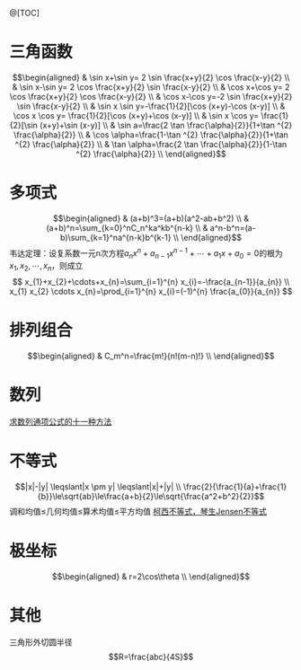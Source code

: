 ﻿@[TOC]
# 三角函数
$$\begin{aligned}
& \sin x+\sin y= 2 \sin \frac{x+y}{2} \cos \frac{x-y}{2} \\
& \sin x-\sin y= 2 \cos \frac{x+y}{2} \sin \frac{x-y}{2} \\
& \cos x+\cos y= 2 \cos \frac{x+y}{2} \cos \frac{x-y}{2} \\
& \cos x-\cos y=-2 \sin \frac{x+y}{2} \sin \frac{x-y}{2} \\
& \sin x \sin y=-\frac{1}{2}[\cos (x+y)-\cos (x-y)] \\
& \cos x \cos y= \frac{1}{2}[\cos (x+y)+\cos (x-y)] \\
& \sin x \cos y= \frac{1}{2}[\sin (x+y)+\sin (x-y)] \\
& \sin a=\frac{2 \tan \frac{\alpha}{2}}{1+\tan ^{2} \frac{\alpha}{2}} \\
& \cos \alpha=\frac{1-\tan ^{2} \frac{\alpha}{2}}{1+\tan ^{2} \frac{\alpha}{2}} \\
& \tan \alpha=\frac{2 \tan \frac{\alpha}{2}}{1-\tan ^{2} \frac{\alpha}{2}} \\
\end{aligned}$$
# 多项式
$$\begin{aligned}
& (a+b)^3=(a+b)(a^2-ab+b^2) \\
& (a+b)^n=\sum_{k=0}^nC_n^ka^kb^{n-k} \\
& a^n-b^n=(a-b)\sum_{k=1}^na^{n-k}b^{k-1} \\
\end{aligned}$$
韦达定理：设复系数一元n次方程$a_nx^n+a_{n-1}x^{n-1}+\cdots+a_1x+a_0=0$的根为$x_1,x_2,\cdots,x_n$，则成立
$$
x_{1}+x_{2}+\cdots+x_{n}=\sum_{i=1}^{n} x_{i}=-\frac{a_{n-1}}{a_{n}} \\
x_{1} x_{2} \cdots x_{n}=\prod_{i=1}^{n} x_{i}=(-1)^{n} \frac{a_{0}}{a_{n}}
$$
# 排列组合
$$\begin{aligned}
& C_m^n=\frac{m!}{n!(m-n)!} \\
\end{aligned}$$
# 数列
[求数列通项公式的十一种方法](https://blog.csdn.net/yan59966/article/details/95371566)
# 不等式
$$|x|-|y| \leqslant|x \pm y| \leqslant|x|+|y| \\
\frac{2}{\frac{1}{a}+\frac{1}{b}}\le\sqrt{ab}\le\frac{a+b}{2}\le\sqrt{\frac{a^2+b^2}{2}}$$
调和均值≤几何均值≤算术均值≤平方均值
[柯西不等式，琴生Jensen不等式](https://blog.csdn.net/robert_chen1988/article/details/88256626)
# 极坐标
$$\begin{aligned}
& r=2\cos\theta \\
\end{aligned}$$
# 其他
三角形外切圆半径
$$R=\frac{abc}{4S}$$
